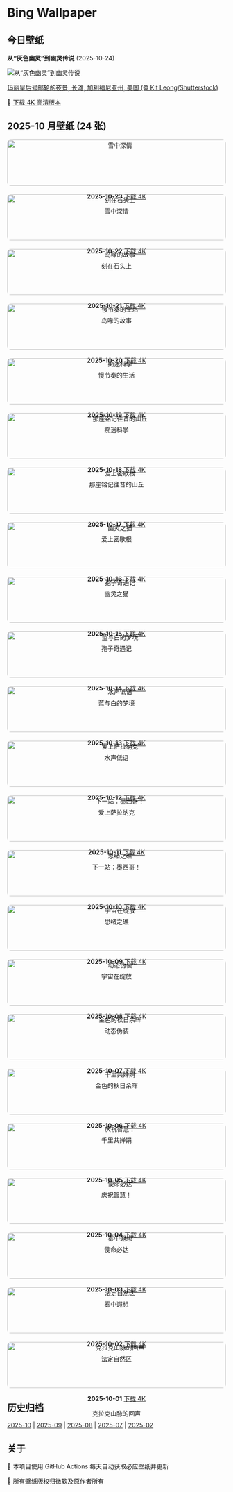 # Bing Wallpaper

## 今日壁纸

**从“灰色幽灵”到幽灵传说** (2025-10-24)

![从“灰色幽灵”到幽灵传说](https://www.bing.com/th?id=OHR.QueenMary_ZH-CN0468294074_1920x1080.jpg&rf=LaDigue_1920x1080.jpg&pid=hp)

[玛丽皇后号邮轮的夜景, 长滩, 加利福尼亚州, 美国 (© Kit Leong/Shutterstock)](https://www.bing.com/search?q=%E7%8E%9B%E4%B8%BD%E7%9A%87%E5%90%8E%E5%8F%B7&form=hpcapt&mkt=zh-cn)

🔗 <a href="https://www.bing.com/th?id=OHR.QueenMary_ZH-CN0468294074_UHD.jpg&rf=LaDigue_1920x1080.jpg&pid=hp" target="_blank">下载 4K 高清版本</a>

## 2025-10 月壁纸 (24 张)

<div style="display: grid; grid-template-columns: repeat(auto-fit, minmax(300px, 1fr)); gap: 20px;">

<div style="text-align: center;">
<img src="https://www.bing.com/th?id=OHR.SnowLeopard_ZH-CN6644701381_1920x1080.jpg&rf=LaDigue_1920x1080.jpg&pid=hp" alt="雪中深情" style="width: 100%; border-radius: 8px;">
<p><strong>2025-10-23</strong> <a href="https://www.bing.com/th?id=OHR.SnowLeopard_ZH-CN6644701381_UHD.jpg&rf=LaDigue_1920x1080.jpg&pid=hp" target="_blank">下载 4K</a></p>
<p>雪中深情</p>
</div>

<div style="text-align: center;">
<img src="https://www.bing.com/th?id=OHR.BulgariaRocks_ZH-CN0234903972_1920x1080.jpg&rf=LaDigue_1920x1080.jpg&pid=hp" alt="刻在石头上" style="width: 100%; border-radius: 8px;">
<p><strong>2025-10-22</strong> <a href="https://www.bing.com/th?id=OHR.BulgariaRocks_ZH-CN0234903972_UHD.jpg&rf=LaDigue_1920x1080.jpg&pid=hp" target="_blank">下载 4K</a></p>
<p>刻在石头上</p>
</div>

<div style="text-align: center;">
<img src="https://www.bing.com/th?id=OHR.ToucanForest_ZH-CN0072036253_1920x1080.jpg&rf=LaDigue_1920x1080.jpg&pid=hp" alt="鸟喙的故事" style="width: 100%; border-radius: 8px;">
<p><strong>2025-10-21</strong> <a href="https://www.bing.com/th?id=OHR.ToucanForest_ZH-CN0072036253_UHD.jpg&rf=LaDigue_1920x1080.jpg&pid=hp" target="_blank">下载 4K</a></p>
<p>鸟喙的故事</p>
</div>

<div style="text-align: center;">
<img src="https://www.bing.com/th?id=OHR.HoffmansSloth_ZH-CN7563408641_1920x1080.jpg&rf=LaDigue_1920x1080.jpg&pid=hp" alt="慢节奏的生活" style="width: 100%; border-radius: 8px;">
<p><strong>2025-10-20</strong> <a href="https://www.bing.com/th?id=OHR.HoffmansSloth_ZH-CN7563408641_UHD.jpg&rf=LaDigue_1920x1080.jpg&pid=hp" target="_blank">下载 4K</a></p>
<p>慢节奏的生活</p>
</div>

<div style="text-align: center;">
<img src="https://www.bing.com/th?id=OHR.AppleHarvest_ZH-CN7317228007_1920x1080.jpg&rf=LaDigue_1920x1080.jpg&pid=hp" alt="痴迷科学" style="width: 100%; border-radius: 8px;">
<p><strong>2025-10-19</strong> <a href="https://www.bing.com/th?id=OHR.AppleHarvest_ZH-CN7317228007_UHD.jpg&rf=LaDigue_1920x1080.jpg&pid=hp" target="_blank">下载 4K</a></p>
<p>痴迷科学</p>
</div>

<div style="text-align: center;">
<img src="https://www.bing.com/th?id=OHR.SilburyHill_ZH-CN6666447580_1920x1080.jpg&rf=LaDigue_1920x1080.jpg&pid=hp" alt="那座铭记往昔的山丘" style="width: 100%; border-radius: 8px;">
<p><strong>2025-10-18</strong> <a href="https://www.bing.com/th?id=OHR.SilburyHill_ZH-CN6666447580_UHD.jpg&rf=LaDigue_1920x1080.jpg&pid=hp" target="_blank">下载 4K</a></p>
<p>那座铭记往昔的山丘</p>
</div>

<div style="text-align: center;">
<img src="https://www.bing.com/th?id=OHR.RockRiverFalls_ZH-CN6532185546_1920x1080.jpg&rf=LaDigue_1920x1080.jpg&pid=hp" alt="爱上密歇根" style="width: 100%; border-radius: 8px;">
<p><strong>2025-10-17</strong> <a href="https://www.bing.com/th?id=OHR.RockRiverFalls_ZH-CN6532185546_UHD.jpg&rf=LaDigue_1920x1080.jpg&pid=hp" target="_blank">下载 4K</a></p>
<p>爱上密歇根</p>
</div>

<div style="text-align: center;">
<img src="https://www.bing.com/th?id=OHR.SiberianLynx_ZH-CN0749166653_1920x1080.jpg&rf=LaDigue_1920x1080.jpg&pid=hp" alt="幽灵之猫" style="width: 100%; border-radius: 8px;">
<p><strong>2025-10-16</strong> <a href="https://www.bing.com/th?id=OHR.SiberianLynx_ZH-CN0749166653_UHD.jpg&rf=LaDigue_1920x1080.jpg&pid=hp" target="_blank">下载 4K</a></p>
<p>幽灵之猫</p>
</div>

<div style="text-align: center;">
<img src="https://www.bing.com/th?id=OHR.AmethystLaccaria_ZH-CN0643667280_1920x1080.jpg&rf=LaDigue_1920x1080.jpg&pid=hp" alt="孢子奇遇记" style="width: 100%; border-radius: 8px;">
<p><strong>2025-10-15</strong> <a href="https://www.bing.com/th?id=OHR.AmethystLaccaria_ZH-CN0643667280_UHD.jpg&rf=LaDigue_1920x1080.jpg&pid=hp" target="_blank">下载 4K</a></p>
<p>孢子奇遇记</p>
</div>

<div style="text-align: center;">
<img src="https://www.bing.com/th?id=OHR.OiaSantorini_ZH-CN0531650189_1920x1080.jpg&rf=LaDigue_1920x1080.jpg&pid=hp" alt="蓝与白的梦境" style="width: 100%; border-radius: 8px;">
<p><strong>2025-10-14</strong> <a href="https://www.bing.com/th?id=OHR.OiaSantorini_ZH-CN0531650189_UHD.jpg&rf=LaDigue_1920x1080.jpg&pid=hp" target="_blank">下载 4K</a></p>
<p>蓝与白的梦境</p>
</div>

<div style="text-align: center;">
<img src="https://www.bing.com/th?id=OHR.HinterseeWaterfall_ZH-CN0432994081_1920x1080.jpg&rf=LaDigue_1920x1080.jpg&pid=hp" alt="水声低语" style="width: 100%; border-radius: 8px;">
<p><strong>2025-10-13</strong> <a href="https://www.bing.com/th?id=OHR.HinterseeWaterfall_ZH-CN0432994081_UHD.jpg&rf=LaDigue_1920x1080.jpg&pid=hp" target="_blank">下载 4K</a></p>
<p>水声低语</p>
</div>

<div style="text-align: center;">
<img src="https://www.bing.com/th?id=OHR.SaranacLake_ZH-CN0224689397_1920x1080.jpg&rf=LaDigue_1920x1080.jpg&pid=hp" alt="爱上萨拉纳克" style="width: 100%; border-radius: 8px;">
<p><strong>2025-10-12</strong> <a href="https://www.bing.com/th?id=OHR.SaranacLake_ZH-CN0224689397_UHD.jpg&rf=LaDigue_1920x1080.jpg&pid=hp" target="_blank">下载 4K</a></p>
<p>爱上萨拉纳克</p>
</div>

<div style="text-align: center;">
<img src="https://www.bing.com/th?id=OHR.WoodDuckHen_ZH-CN9558916773_1920x1080.jpg&rf=LaDigue_1920x1080.jpg&pid=hp" alt="下一站：墨西哥！" style="width: 100%; border-radius: 8px;">
<p><strong>2025-10-11</strong> <a href="https://www.bing.com/th?id=OHR.WoodDuckHen_ZH-CN9558916773_UHD.jpg&rf=LaDigue_1920x1080.jpg&pid=hp" target="_blank">下载 4K</a></p>
<p>下一站：墨西哥！</p>
</div>

<div style="text-align: center;">
<img src="https://www.bing.com/th?id=OHR.MonurikiFiji_ZH-CN9178115886_1920x1080.jpg&rf=LaDigue_1920x1080.jpg&pid=hp" alt="思绪之礁" style="width: 100%; border-radius: 8px;">
<p><strong>2025-10-10</strong> <a href="https://www.bing.com/th?id=OHR.MonurikiFiji_ZH-CN9178115886_UHD.jpg&rf=LaDigue_1920x1080.jpg&pid=hp" target="_blank">下载 4K</a></p>
<p>思绪之礁</p>
</div>

<div style="text-align: center;">
<img src="https://www.bing.com/th?id=OHR.WebbPillars_ZH-CN9054137596_1920x1080.jpg&rf=LaDigue_1920x1080.jpg&pid=hp" alt="宇宙在绽放" style="width: 100%; border-radius: 8px;">
<p><strong>2025-10-09</strong> <a href="https://www.bing.com/th?id=OHR.WebbPillars_ZH-CN9054137596_UHD.jpg&rf=LaDigue_1920x1080.jpg&pid=hp" target="_blank">下载 4K</a></p>
<p>宇宙在绽放</p>
</div>

<div style="text-align: center;">
<img src="https://www.bing.com/th?id=OHR.OctopusCyanea_ZH-CN8948609460_1920x1080.jpg&rf=LaDigue_1920x1080.jpg&pid=hp" alt="动态伪装" style="width: 100%; border-radius: 8px;">
<p><strong>2025-10-08</strong> <a href="https://www.bing.com/th?id=OHR.OctopusCyanea_ZH-CN8948609460_UHD.jpg&rf=LaDigue_1920x1080.jpg&pid=hp" target="_blank">下载 4K</a></p>
<p>动态伪装</p>
</div>

<div style="text-align: center;">
<img src="https://www.bing.com/th?id=OHR.RidgwayAspens_ZH-CN8735375502_1920x1080.jpg&rf=LaDigue_1920x1080.jpg&pid=hp" alt="金色的秋日余晖" style="width: 100%; border-radius: 8px;">
<p><strong>2025-10-07</strong> <a href="https://www.bing.com/th?id=OHR.RidgwayAspens_ZH-CN8735375502_UHD.jpg&rf=LaDigue_1920x1080.jpg&pid=hp" target="_blank">下载 4K</a></p>
<p>金色的秋日余晖</p>
</div>

<div style="text-align: center;">
<img src="https://www.bing.com/th?id=OHR.AnshunBridge_ZH-CN8392458102_1920x1080.jpg&rf=LaDigue_1920x1080.jpg&pid=hp" alt="千里共婵娟" style="width: 100%; border-radius: 8px;">
<p><strong>2025-10-06</strong> <a href="https://www.bing.com/th?id=OHR.AnshunBridge_ZH-CN8392458102_UHD.jpg&rf=LaDigue_1920x1080.jpg&pid=hp" target="_blank">下载 4K</a></p>
<p>千里共婵娟</p>
</div>

<div style="text-align: center;">
<img src="https://www.bing.com/th?id=OHR.TeacherOwl_ZH-CN8289875605_1920x1080.jpg&rf=LaDigue_1920x1080.jpg&pid=hp" alt="庆祝智慧！" style="width: 100%; border-radius: 8px;">
<p><strong>2025-10-05</strong> <a href="https://www.bing.com/th?id=OHR.TeacherOwl_ZH-CN8289875605_UHD.jpg&rf=LaDigue_1920x1080.jpg&pid=hp" target="_blank">下载 4K</a></p>
<p>庆祝智慧！</p>
</div>

<div style="text-align: center;">
<img src="https://www.bing.com/th?id=OHR.DragonEndeavour_ZH-CN8160066040_1920x1080.jpg&rf=LaDigue_1920x1080.jpg&pid=hp" alt="使命必达" style="width: 100%; border-radius: 8px;">
<p><strong>2025-10-04</strong> <a href="https://www.bing.com/th?id=OHR.DragonEndeavour_ZH-CN8160066040_UHD.jpg&rf=LaDigue_1920x1080.jpg&pid=hp" target="_blank">下载 4K</a></p>
<p>使命必达</p>
</div>

<div style="text-align: center;">
<img src="https://www.bing.com/th?id=OHR.SkyeHeather_ZH-CN2820283990_1920x1080.jpg&rf=LaDigue_1920x1080.jpg&pid=hp" alt="雾中遐想" style="width: 100%; border-radius: 8px;">
<p><strong>2025-10-03</strong> <a href="https://www.bing.com/th?id=OHR.SkyeHeather_ZH-CN2820283990_UHD.jpg&rf=LaDigue_1920x1080.jpg&pid=hp" target="_blank">下载 4K</a></p>
<p>雾中遐想</p>
</div>

<div style="text-align: center;">
<img src="https://www.bing.com/th?id=OHR.OxbowBend_ZH-CN7211791969_1920x1080.jpg&rf=LaDigue_1920x1080.jpg&pid=hp" alt="法定自然区" style="width: 100%; border-radius: 8px;">
<p><strong>2025-10-02</strong> <a href="https://www.bing.com/th?id=OHR.OxbowBend_ZH-CN7211791969_UHD.jpg&rf=LaDigue_1920x1080.jpg&pid=hp" target="_blank">下载 4K</a></p>
<p>法定自然区</p>
</div>

<div style="text-align: center;">
<img src="https://www.bing.com/th?id=OHR.YosemiteClark_ZH-CN7179533292_1920x1080.jpg&rf=LaDigue_1920x1080.jpg&pid=hp" alt="克拉克山脉的回声" style="width: 100%; border-radius: 8px;">
<p><strong>2025-10-01</strong> <a href="https://www.bing.com/th?id=OHR.YosemiteClark_ZH-CN7179533292_UHD.jpg&rf=LaDigue_1920x1080.jpg&pid=hp" target="_blank">下载 4K</a></p>
<p>克拉克山脉的回声</p>
</div>

</div>

## 历史归档

[2025-10](./archives/2025-10.md) | [2025-09](./archives/2025-09.md) | [2025-08](./archives/2025-08.md) | [2025-07](./archives/2025-07.md) | [2025-02](./archives/2025-02.md)

## 关于

🤖 本项目使用 GitHub Actions 每天自动获取必应壁纸并更新

📸 所有壁纸版权归微软及原作者所有

